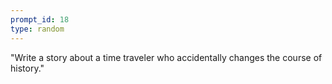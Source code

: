 ```yaml
---
prompt_id: 18
type: random
---
```


"Write a story about a time traveler who accidentally changes the course of history."
